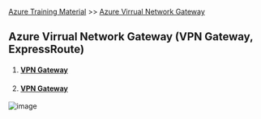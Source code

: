 [Azure Training Material](../../index.md) >> [Azure Virrual Network Gateway]()
## Azure Virrual Network Gateway (VPN Gateway, 	ExpressRoute)

1. #### [VPN Gateway](azure-vpn-gateway.md)  
2. #### [VPN Gateway](azure-expressroute-gateway.md)  

![image](https://user-images.githubusercontent.com/13016162/71641928-5e474880-2cc9-11ea-8866-453a34cc085f.png)
